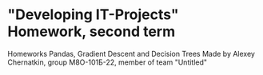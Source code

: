 # "Developing IT-Projects" Homework, second term
Homeworks Pandas, Gradient Descent and Decision Trees
Made by Alexey Chernatkin, group M8O-101Б-22, member of team "Untitled"
